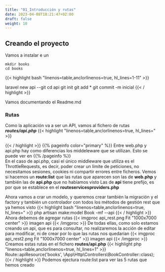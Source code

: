 ```yaml
---
title: "01_Introducción y rutas"
date: 2023-04-08T18:21:47+02:00
draft: false
weight: 10
---
```

## Creando el proyecto
Vamos a instalar e un 
```shell
mkdir books
cd books

```

{{< highlight bash "linenos=table,anclorlinenos=true, hl_lines=1-11" >}}

laravel new api --git
cd api
git init
git add *
git commit -m inicial
{{< / highlight >}}

Vamos documentando el Readme.md

### Rutas
Como la aplicación va a ser un API, vamos al fichero de rutas ***routes/api.php***
{{< highlight  "linenos=table,anclorlinenos=true, hl_lines=" >}}

{{< / highlight >}}
{{% pageinfo color="primary" %}}
Entre web.php y api.php hay como diferencias los middeleware que se utilizan. Esto se puede ver en 
{{% /pageinfo %}}   
En el caso de api.php, casi el único middleware que utiliza es el ThrottleRequests, es decir, poder crear un límite de peticiones, no necesitamos sesiones, cookies ni compartir errores entre ficheros.
Vemos si hacemos un **route:list** que las rutas que aparecen son las de **web.php** y también las de **api.php** que no habíamos visto
Las de **api** tiene prefijo, es por que se establece en el **routeservicesproviders.php**

Ahora vamos a crar un modelo, y queremos crear también la migración y el factory y también un controlador con todos los métodos de gestión rest que ya  hemos visto
{{< highlight bash "linenos=table,anclorlinenos=true, hl_lines=" >}}
php artisan make:model Book -mf --api
{{< / highlight >}}
Ahora debemos de agregar rutas
{{< imgproc api_rest.png Fit "1000x7000 center" >}}
imagen api
{{< /imgproc >}}
De todas ellas, como solo estamos creando un api, que es para consultar, no realizaremos la acción de editar para modificar, ni de crear por lo que las rutas nos quedarían
{{< imgproc api_rest2.png Fit "1000x7000 center" >}}
imagen api
{{< /imgproc >}}
Creamos estas rutas en el fichero **routes/api.php**
{{< highlight php "linenos=table,anclorlinenos=true, hl_lines=1" >}}
Route::apiResource('books', \App\Http\Controllers\BookController::class);
{{< / highlight >}}
Podemos ejectura route:list para ver las 5 rutas que hemos creado

